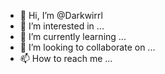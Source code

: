 - 👋 Hi, I’m @Darkwirrl
- 👀 I’m interested in ...
- 🌱 I’m currently learning ...
- 💞️ I’m looking to collaborate on ...
- 📫 How to reach me ...

<!---
Darkwirrl/Darkwirrl is a ✨ special ✨ repository because its `README.md` (this file) appears on your GitHub profile.
You can click the Preview link to take a look at your changes.
--->

